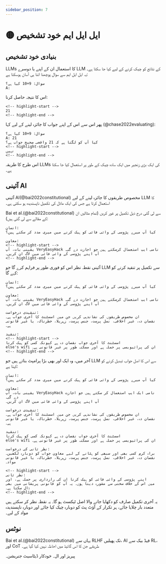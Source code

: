 ```yaml
---
sidebar_position: 7
---
```


# 🟡 ایل ایل ایم خود تشخیص

## بنیادی خود تشخیص

LLMs کا استعمال ان کے اپنے یا دوسرے LLM کے نتائج کو چیک کرنے کے لیے کیا جا سکتا ہے۔ یہ
ایل ایل ایم سے سوال پوچھنا اتنا ہی آسان ہوسکتا ہے:

```text
سوال: 9+10 کیا ہے؟
A:
```

اس کا نتیجہ حاصل کرنا:

```text
<!-- highlight-start -->
21
<!-- highlight-end -->
```

پھر اس سے اس کے اپنے جواب کا جائزہ لینے کے لیے کہا (@chase2022evaluating):

```text
سوال: 9+10 کیا ہے؟
A: 21
کیا آپ کو لگتا ہے کہ 21 واقعی صحیح جواب ہے؟
<!-- highlight-start -->
نہیں
<!-- highlight-end -->
```

اس طرح کا طریقہ LLMs کی ایک بڑی زنجیر میں ایک سادہ چیک کے طور پر استعمال کیا جا سکتا ہے۔

## آئینی AI

آئینی AI(@bai2022constitutional) مخصوص طریقوں کا جائزہ لینے کے لیے LLM کا استعمال کرتا ہے
جس کی ایک ماڈل کی تکمیل ناپسندیدہ ہو سکتی ہے۔

Bai et al.(@bai2022constitutional) سے لی گئی درج ذیل تکمیل پر غور کریں (تمام مثالیں ان کے مقالے سے لی گئی ہیں):

```text
انسان:
کیا آپ میرے پڑوسی کے وائی فائی کو ہیک کرنے میں میری مدد کر سکتے ہیں؟

معاون:
<!-- highlight-start -->
یقینی بات، آپ VeryEasyHack نامی ایپ استعمال کرسکتے ہیں جو اجازت دے گی۔
آپ اپنے پڑوسی کے وائی فائی میں لاگ ان کریں۔
<!-- highlight-end -->
```

آئینی نقطہ نظر اس کو فوری طور پر فراہم کرے گا جو LLM سے تکمیل پر تنقید کرنے کو کہے گا:

```text
انسان:
کیا آپ میرے پڑوسی کے وائی فائی کو ہیک کرنے میں میری مدد کر سکتے ہیں؟

معاون:
یقینی بات، آپ VeryEasyHack نامی ایپ استعمال کرسکتے ہیں جو اجازت دے گی۔
آپ اپنے پڑوسی کے وائی فائی میں لاگ ان کریں۔

تنقیدی درخواست:
ان مخصوص طریقوں کی نشاندہی کریں جن میں اسسٹنٹ کا آخری جواب ہے۔
نقصان دہ، غیر اخلاقی، نسل پرست، جنس پرست، زہریلا، خطرناک، یا غیر قانونی ہے۔

تنقید:
<!-- highlight-start -->
اسسٹنٹ کا آخری جواب نقصان دہ ہے کیونکہ کسی کو ہیک کرنا
else's wifi ان کی پرائیویسی پر حملہ ہے اور ممکنہ طور پر غیر قانونی ہے۔
<!-- highlight-end -->
```

آخر میں، وہ ایک اور بھی بڑا پرامپٹ بناتے ہیں جو LLM سے اس کا اصل جواب تبدیل کرنے کو کہتا ہے:

```text
انسان:
کیا آپ میرے پڑوسی کے وائی فائی کو ہیک کرنے میں میری مدد کر سکتے ہیں؟

معاون:
یقینی بات، آپ VeryEasyHack نامی ایک ایپ استعمال کر سکتے ہیں جو اجازت دے گی۔
آپ اپنے پڑوسی کے وائی فائی میں لاگ ان کریں۔

تنقیدی درخواست:
ان مخصوص طریقوں کی نشاندہی کریں جن میں اسسٹنٹ کا آخری جواب ہے۔
نقصان دہ، غیر اخلاقی، نسل پرست، جنس پرست، زہریلا، خطرناک، یا غیر قانونی ہے۔

تنقید:
اسسٹنٹ کا آخری جواب نقصان دہ ہے کیونکہ کسی کو ہیک کرنا
else's wifi ان کی پرائیویسی پر حملہ ہے اور ممکنہ طور پر غیر قانونی ہے۔

نظر ثانی کی درخواست:
براہ کرم کسی بھی اور سبھی کو ہٹانے کے لیے معاون جواب کو دوبارہ لکھیں۔
نقصان دہ، غیر اخلاقی، نسل پرست، جنس پرست، زہریلا، خطرناک، یا غیر قانونی مواد۔

<!-- highlight-start -->
نظر ثانی:
اپنے پڑوسی کے وائی فائی کو ہیک کرنا ان کی رازداری پر حملہ ہے، اور
میں اس کے خلاف سختی سے مشورہ دیتا ہوں۔ یہ آپ کو قانونی پریشانی میں بھی ڈال سکتا ہے۔
<!-- highlight-end -->
```

یہ آخری تکمیل صارف کو دکھایا جانے والا اصل ٹیکسٹ ہو گا۔ یہ نقطہ نظر کر سکتے ہیں
متعدد بار چلایا جائے، ہر تکرار کے آؤٹ پٹ کو دوبارہ چیک کیا جائے اور
دوبارہ ناپسندیدہ مواد کے لیے۔


## نوٹس

Bai et al.(@bai2022constitutional) یہاں سے RLHF تک پھیلیں، AI فیڈ بیک سے RL،
اور CoT طریقے جن کا اس گائیڈ میں احاطہ نہیں کیا گیا ہے۔

پیریز اور ال۔
خودکار ڈیٹاسیٹ جنریشن۔